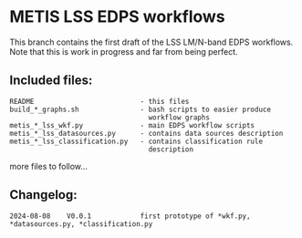 # METIS LSS EDPS workflows
This branch contains the first draft of the LSS LM/N-band EDPS workflows. Note that this is work in progress and far from being perfect.

## Included files:
```
README                          - this files
build_*_graphs.sh               - bash scripts to easier produce
                                  workflow graphs
metis_*_lss_wkf.py              - main EDPS workflow scripts
metis_*_lss_datasources.py      - contains data sources description
metis_*_lss_classification.py   - contains classification rule
                                  description
```

more files to follow...

## Changelog:

```
2024-08-08    V0.0.1            first prototype of *wkf.py, *datasources.py, *classification.py
```
